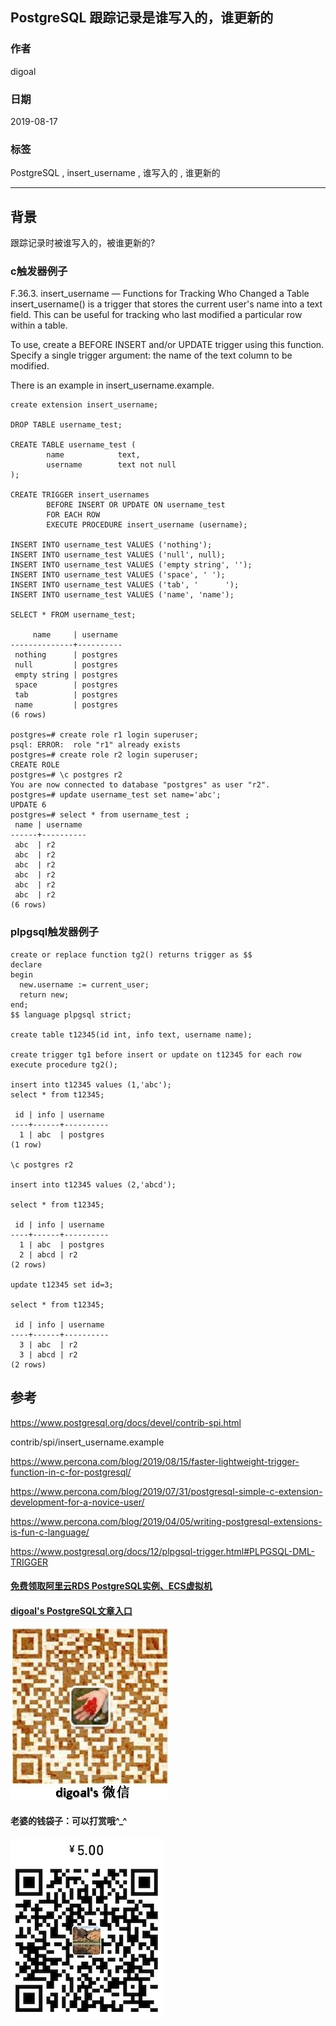 ## PostgreSQL 跟踪记录是谁写入的，谁更新的      
                          
### 作者                          
digoal                          
                          
### 日期                          
2019-08-17                         
                          
### 标签                          
PostgreSQL , insert_username , 谁写入的 , 谁更新的   
                          
----                          
                          
## 背景                 
跟踪记录时被谁写入的，被谁更新的?  
  
### c触发器例子  
  
F.36.3. insert_username — Functions for Tracking Who Changed a Table  
insert_username() is a trigger that stores the current user's name into a text field. This can be useful for tracking who last modified a particular row within a table.  
  
To use, create a BEFORE INSERT and/or UPDATE trigger using this function. Specify a single trigger argument: the name of the text column to be modified.  
  
There is an example in insert_username.example.  
  
  
```  
create extension insert_username;  
  
DROP TABLE username_test;  
  
CREATE TABLE username_test (  
        name            text,  
        username        text not null  
);  
  
CREATE TRIGGER insert_usernames  
        BEFORE INSERT OR UPDATE ON username_test  
        FOR EACH ROW  
        EXECUTE PROCEDURE insert_username (username);  
  
INSERT INTO username_test VALUES ('nothing');  
INSERT INTO username_test VALUES ('null', null);  
INSERT INTO username_test VALUES ('empty string', '');  
INSERT INTO username_test VALUES ('space', ' ');  
INSERT INTO username_test VALUES ('tab', '      ');  
INSERT INTO username_test VALUES ('name', 'name');  
  
SELECT * FROM username_test;  
  
     name     | username   
--------------+----------  
 nothing      | postgres  
 null         | postgres  
 empty string | postgres  
 space        | postgres  
 tab          | postgres  
 name         | postgres  
(6 rows)  
  
postgres=# create role r1 login superuser;  
psql: ERROR:  role "r1" already exists  
postgres=# create role r2 login superuser;  
CREATE ROLE  
postgres=# \c postgres r2  
You are now connected to database "postgres" as user "r2".  
postgres=# update username_test set name='abc';  
UPDATE 6  
postgres=# select * from username_test ;  
 name | username   
------+----------  
 abc  | r2  
 abc  | r2  
 abc  | r2  
 abc  | r2  
 abc  | r2  
 abc  | r2  
(6 rows)  
```  
  
### plpgsql触发器例子  
  
```  
create or replace function tg2() returns trigger as $$  
declare  
begin  
  new.username := current_user;  
  return new;  
end;  
$$ language plpgsql strict;  
  
create table t12345(id int, info text, username name);  
  
create trigger tg1 before insert or update on t12345 for each row execute procedure tg2();  
  
insert into t12345 values (1,'abc');  
select * from t12345;  
  
 id | info | username   
----+------+----------  
  1 | abc  | postgres  
(1 row)  
  
\c postgres r2  
  
insert into t12345 values (2,'abcd');  
  
select * from t12345;  
  
 id | info | username   
----+------+----------  
  1 | abc  | postgres  
  2 | abcd | r2  
(2 rows)  
  
update t12345 set id=3;  
  
select * from t12345;  
  
 id | info | username   
----+------+----------  
  3 | abc  | r2  
  3 | abcd | r2  
(2 rows)  
```  
  
## 参考        
https://www.postgresql.org/docs/devel/contrib-spi.html        
        
contrib/spi/insert_username.example        
          
https://www.percona.com/blog/2019/08/15/faster-lightweight-trigger-function-in-c-for-postgresql/        
        
https://www.percona.com/blog/2019/07/31/postgresql-simple-c-extension-development-for-a-novice-user/        
        
https://www.percona.com/blog/2019/04/05/writing-postgresql-extensions-is-fun-c-language/        
        
https://www.postgresql.org/docs/12/plpgsql-trigger.html#PLPGSQL-DML-TRIGGER        
          
        
  
  
  
  
  
  
  
  
  
#### [免费领取阿里云RDS PostgreSQL实例、ECS虚拟机](https://free.aliyun.com/ "57258f76c37864c6e6d23383d05714ea")
  
  
#### [digoal's PostgreSQL文章入口](https://github.com/digoal/blog/blob/master/README.md "22709685feb7cab07d30f30387f0a9ae")
  
  
![digoal's weixin](../pic/digoal_weixin.jpg "f7ad92eeba24523fd47a6e1a0e691b59")
  
  
#### 老婆的钱袋子：可以打赏哦^_^  
![wife's weixin ds](../pic/wife_weixin_ds.jpg "acd5cce1a143ef1d6931b1956457bc9f")
  
